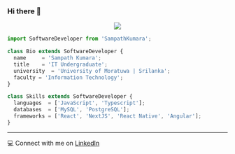 ### Hi there 👋
<p align="center">
  <img src="https://github.com/thompsonemerson/thompsonemerson/raw/master/cover-thompson.png" />
</p>

```js
import SoftwareDeveloper from 'SampathKumara';

class Bio extends SoftwareDeveloper {
  name     = 'Sampath Kumara';
  title    = 'IT Undergraduate';
  university  = 'University of Moratuwa | Srilanka';
  faculty = 'Information Technology';
}

class Skills extends SoftwareDeveloper {
  languages  = ['JavaScript', 'Typescript'];
  databases  = ['MySQL', 'PostgreSQL'];
  frameworks = ['React', 'NextJS', 'React Native', 'Angular'];
}

```


----
💻  Connect with me on  [LinkedIn](https://www.linkedin.com/in/sampathkumaramd/)
